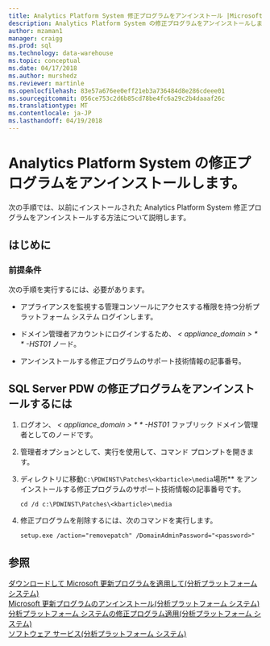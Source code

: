 ```yaml
---
title: Analytics Platform System 修正プログラムをアンインストール |Microsoft ドキュメント
description: Analytics Platform System の修正プログラムをアンインストールします。
author: mzaman1
manager: craigg
ms.prod: sql
ms.technology: data-warehouse
ms.topic: conceptual
ms.date: 04/17/2018
ms.author: murshedz
ms.reviewer: martinle
ms.openlocfilehash: 83e57a676ee0eff21eb3a736484d8e286cdeee01
ms.sourcegitcommit: 056ce753c2d6b85cd78be4fc6a29c2b4daaaf26c
ms.translationtype: MT
ms.contentlocale: ja-JP
ms.lasthandoff: 04/19/2018
---
```

# <a name="uninstall-analytics-platform-system-hotfixes"></a>Analytics Platform System の修正プログラムをアンインストールします。 
次の手順では、以前にインストールされた Analytics Platform System 修正プログラムをアンインストールする方法について説明します。  
  
## <a name="before-you-begin"></a>はじめに  
  
### <a name="prerequisites"></a>前提条件  
次の手順を実行するには、必要があります。  
  
-   アプライアンスを監視する管理コンソールにアクセスする権限を持つ分析プラットフォーム システム ログインします。  
  
-   ドメイン管理者アカウントにログインするため、 *< appliance_domain > * * *-HST01** ノード。  
  
-   アンインストールする修正プログラムのサポート技術情報の記事番号。  
  
## <a name="HowToUninstallPDW"></a>SQL Server PDW の修正プログラムをアンインストールするには  
  
1.  ログオン、 *< appliance_domain > * * *-HST01** ファブリック ドメイン管理者としてのノードです。  
  
2.  管理者オプションとして、実行を使用して、コマンド プロンプトを開きます。  
  
3.  ディレクトリに移動`C:\PDWINST\Patches\<kbarticle>\media`場所*<kbarticle>* をアンインストールする修正プログラムのサポート技術情報の記事番号です。  
  
    ```  
    cd /d c:\PDWINST\Patches\<kbarticle>\media  
    ```  
  
4.  修正プログラムを削除するには、次のコマンドを実行します。  
  
    ```  
    setup.exe /action="removepatch" /DomainAdminPassword="<password>"  
    ```  
  
## <a name="see-also"></a>参照  
[ダウンロードして Microsoft 更新プログラムを適用して&#40;分析プラットフォーム システム&#41;](download-and-apply-microsoft-updates.md)  
[Microsoft 更新プログラムのアンインストール&#40;分析プラットフォーム システム&#41;](uninstall-microsoft-updates.md)  
[分析プラットフォーム システムの修正プログラム適用&#40;分析プラットフォーム システム&#41;](apply-analytics-platform-system-hotfixes.md)  
[ソフトウェア サービス&#40;分析プラットフォーム システム&#41;](software-servicing.md)  
  
